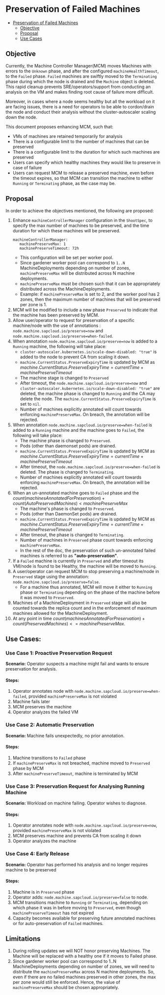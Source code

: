 # Preservation of Failed Machines

<!-- TOC -->

- [Preservation of Failed Machines](#preservation-of-failed-machines)
    - [Objective](#objective)
    - [Proposal](#proposal)
    - [Use Cases](#use-cases)

<!-- /TOC -->

## Objective

Currently, the Machine Controller Manager(MCM) moves Machines with errors to the `Unknown` phase, and after the configured `machineHealthTimeout`, to the `Failed` phase.
`Failed` machines are swiftly moved to the `Terminating` phase during which the node is drained and the `Machine` object is deleted. This rapid cleanup prevents SRE/operators/support from conducting an analysis on the VM and makes finding root cause of failure more difficult.

Moreover, in cases where a node seems healthy but all the workload on it are facing issues, there is a need for operators to be able to cordon/drain the node and conduct their analysis without the cluster-autoscaler scaling down the node.

This document proposes enhancing MCM, such that:
* VMs of machines are retained temporarily for analysis
* There is a configurable limit to the number of machines that can be preserved
* There is a configurable limit to the duration for which such machines are preserved
* Users can specify which healthy machines they would like to preserve in case of failure 
* Users can request MCM to release a preserved machine, even before the timeout expires, so that MCM can transition the machine to either `Running` or `Terminating` phase, as the case may be.

## Proposal

In order to achieve the objectives mentioned, the following are proposed:
1. Enhance `machineControllerManager` configuration in the `ShootSpec`, to specify the max number of machines to be preserved,
and the time duration for which these machines will be preserved.
    ```
    machineControllerManager:
       machinePreserveMax: 1
       machinePreserveTimeout: 72h
    ```
    * This configuration will be set per worker pool.
    * Since gardener worker pool can correspond to `1..N` MachineDeployments depending on number of zones, `machinePreserveMax` will be distributed across N machine deployments.
    * `machinePreserveMax` must be chosen such that it can be appropriately distributed across the MachineDeployments.
    * Example: if `machinePreserveMax` is set to 2, and the worker pool has 2 zones, then the maximum number of machines that will be preserved per zone is 1.
2. MCM will be modified to include a new phase `Preserved` to indicate that the machine has been preserved by MCM.
3. Allow user/operator to request for preservation of a specific machine/node with the use of annotations : `node.machine.sapcloud.io/preserve=now` and `node.machine.sapcloud.io/preserve=when-failed`.
4. When annotation `node.machine.sapcloud.io/preserve=now` is added to a `Running` machine, the following will take place:
   - `cluster-autoscaler.kubernetes.io/scale-down-disabled: "true"` is added to the node to prevent CA from scaling it down.
   - `machine.CurrentStatus.PreserveExpiryTime` is updated by MCM as $machine.CurrentStatus.PreserveExpiryTime = currentTime+machinePreserveTimeout$
   - The machine stage is changed to `Preserved`
   - After timeout, the `node.machine.sapcloud.io/preserve=now` and `cluster-autoscaler.kubernetes.io/scale-down-disabled: "true"` are deleted, the machine phase is changed to `Running` and the CA may delete the node. The `machine.CurrentStatus.PreserveExpiryTime` is set to `nil`.
   - Number of machines explicitly annotated will count towards enforcing `machinePreserveMax`. On breach, the annotation will be rejected.
5. When annotation `node.machine.sapcloud.io/preserve=when-failed` is added to a `Running` machine and the machine goes to `Failed`, the following will take place:
   - The machine phase is changed to `Preserved`.
   - Pods (other than daemonset pods) are drained.
   - `machine.CurrentStatus.PreserveExpiryTime` is updated by MCM as $machine.CurrentStatus.PreserveExpiryTime = currentTime+machinePreserveTimeout$
   - After timeout, the `node.machine.sapcloud.io/preserve=when-failed` is deleted. The phase is changed to `Terminating`.
   - Number of machines explicitly annotated will count towards enforcing `machinePreserveMax`. On breach, the annotation will be rejected.
6. When an un-annotated machine goes to `Failed` phase and the $count(machinesAnnotatedForPreservation)+count(AutoPreservedMachines)<machinePreserveMax$
   - The machine's phase is changed to `Preserved`.
   - Pods (other than DaemonSet pods) are drained.
   - `machine.CurrentStatus.PreserveExpiryTime` is updated by MCM as $machine.CurrentStatus.PreserveExpiryTime = currentTime+machinePreserveTimeout$
   - After timeout, the phase is changed to `Terminating`.
   - Number of machines in `Preserved` phase count towards enforcing `machinePreserveMax`.
   - In the rest of the doc, the preservation of such un-annotated failed machines is referred to as **"auto-preservation"**.
7. If a `Failed` machine is currently in `Preserved` and after timeout its VM/node is found to be Healthy, the machine will be moved to `Running`.
8. A user/operator can request MCM to stop preserving a machine/node in `Preserved` stage using the annotation: `node.machine.sapcloud.io/preserve=false`. 
   * For a machine thus annotated, MCM will move it either to `Running` phase or `Terminating` depending on the phase of the machine before it was moved to `Preserved`.
9. Machines of a MachineDeployment in `Preserved` stage will also be counted towards the replica count and in the enforcement of maximum machines allowed for the MachineDeployment.
10. At any point in time $count(machinesAnnotatedForPreservation)+count(PreservedMachines)<=machinePreserveMax$. 

## Use Cases:

### Use Case 1: Proactive Preservation Request
**Scenario:** Operator suspects a machine might fail and wants to ensure preservation for analysis.
#### Steps:
1. Operator annotates node with `node.machine.sapcloud.io/preserve=when-failed`, provided `machinePreserveMax` is not violated
2. Machine fails later
3. MCM preserves the machine
4. Operator analyzes the failed VM

### Use Case 2: Automatic Preservation
**Scenario:** Machine fails unexpectedly, no prior annotation.
#### Steps:
1. Machine transitions to `Failed` phase
2. If `machinePreserveMax` is not breached, machine moved to `Preserved` phase by MCM
3. After `machinePreserveTimeout`, machine is terminated by MCM

### Use Case 3: Preservation Request for Analysing Running Machine
**Scenario:** Workload on machine failing. Operator wishes to diagnose.
#### Steps:
1. Operator annotates node with `node.machine.sapcloud.io/preserve=now`, provided `machinePreserveMax` is not violated
2. MCM preserves machine and prevents CA from scaling it down
3. Operator analyzes the machine

### Use Case 4: Early Release
**Scenario:** Operator has performed his analysis and no longer requires machine to be preserved
#### Steps:
1. Machine is in `Preserved` phase
2. Operator adds: `node.machine.sapcloud.io/preserve=false` to node.
3. MCM transitions machine to `Running` or `Terminating`, depending on which phase it was in before moving to `Preserved`, even though `machinePreserveTimeout` has not expired
4. Capacity becomes available for preserving future annotated machines or for auto-preservation of `Failed` machines.


## Limitations

1. During rolling updates we will NOT honor preserving Machines. The Machine will be replaced with a healthy one if it moves to Failed phase.
2. Since gardener worker pool can correspond to 1..N MachineDeployments depending on number of zones, we will need to distribute the `machinePreserveMax` across N machine deployments.
So, even if there are no failed machines preserved in other zones, the max per zone would still be enforced. Hence, the value of `machinePreserveMax` should be chosen appropriately. 
